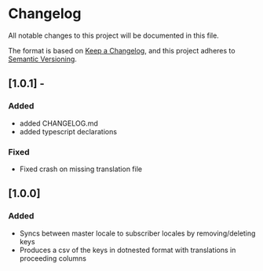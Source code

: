 # Changelog

All notable changes to this project will be documented in this file.

The format is based on [Keep a Changelog](https://keepachangelog.com/en/1.0.0/),
and this project adheres to [Semantic Versioning](https://semver.org/spec/v2.0.0.html).

## [1.0.1] -

### Added

- added CHANGELOG.md
- added typescript declarations

### Fixed

- Fixed crash on missing translation file

## [1.0.0]

### Added

- Syncs between master locale to subscriber locales by removing/deleting keys
- Produces a csv of the keys in dotnested format with translations in proceeding columns
